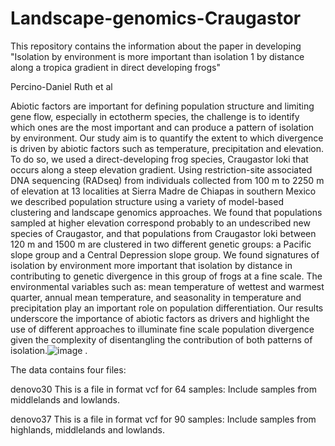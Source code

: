 # Landscape-genomics-Craugastor

This repository contains the information about the paper in developing "Isolation by environment is more important than isolation 1 by distance along a tropica gradient in direct developing frogs"

Percino-Daniel Ruth et al 

Abiotic factors are important for defining population structure and limiting gene flow, especially in ectotherm species, the challenge is to identify which ones are the most important and can produce a pattern of isolation by environment. Our study aim is to quantify the extent to which divergence is driven by abiotic factors such as temperature, precipitation and elevation. To do so, we used a direct-developing frog species, Craugastor loki that occurs along a steep elevation gradient. Using restriction-site associated DNA sequencing (RADseq) from individuals collected from 100 m to 2250 m of elevation at 13 localities at Sierra Madre de Chiapas in southern Mexico we described population structure using a variety of model-based clustering and landscape genomics approaches. We found that populations sampled at higher elevation correspond probably to an undescribed new species of Craugastor, and that populations from Craugastor loki between 120 m and 1500 m are clustered in two different genetic groups: a Pacific slope group and a Central Depression slope group. We found signatures of isolation by environment more important that isolation by distance in contributing to genetic divergence in this group of frogs at a fine scale. The environmental variables such as: mean temperature of wettest and warmest quarter, annual mean temperature, and seasonality in temperature and precipitation play an important role on population differentiation. Our results underscore the importance of abiotic factors as drivers and highlight the use of different approaches to illuminate fine scale population divergence given the complexity of disentangling the contribution of both patterns of isolation.![image](https://github.com/rpercino/Landscape-genomics-Craugastor-/assets/18331309/d52c44ae-2ee5-405b-bfe3-f5351a01d36c)
.

The data contains four files: 

denovo30 This is a file in format vcf for 64 samples: Include samples from middlelands and lowlands.

denovo37 This is a file in format vcf for 90 samples: Include samples from highlands, middlelands and lowlands. 
